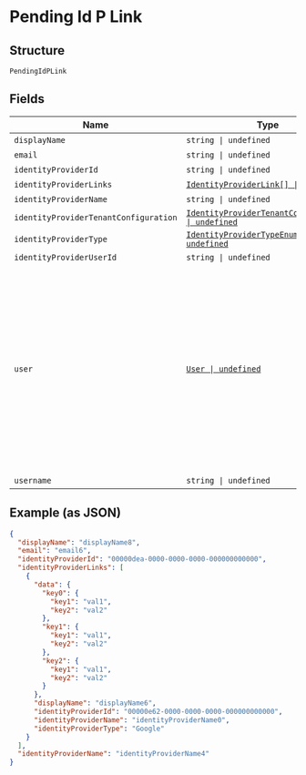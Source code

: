 
# Pending Id P Link

## Structure

`PendingIdPLink`

## Fields

| Name | Type | Tags | Description |
|  --- | --- | --- | --- |
| `displayName` | `string \| undefined` | Optional | - |
| `email` | `string \| undefined` | Optional | - |
| `identityProviderId` | `string \| undefined` | Optional | - |
| `identityProviderLinks` | [`IdentityProviderLink[] \| undefined`](../../doc/models/identity-provider-link.md) | Optional | - |
| `identityProviderName` | `string \| undefined` | Optional | - |
| `identityProviderTenantConfiguration` | [`IdentityProviderTenantConfiguration \| undefined`](../../doc/models/identity-provider-tenant-configuration.md) | Optional | - |
| `identityProviderType` | [`IdentityProviderTypeEnum \| undefined`](../../doc/models/identity-provider-type-enum.md) | Optional | - |
| `identityProviderUserId` | `string \| undefined` | Optional | - |
| `user` | [`User \| undefined`](../../doc/models/user.md) | Optional | The global view of a User. This object contains all global information about the user including birthdate, registration information  preferred languages, global attributes, etc. |
| `username` | `string \| undefined` | Optional | - |

## Example (as JSON)

```json
{
  "displayName": "displayName8",
  "email": "email6",
  "identityProviderId": "00000dea-0000-0000-0000-000000000000",
  "identityProviderLinks": [
    {
      "data": {
        "key0": {
          "key1": "val1",
          "key2": "val2"
        },
        "key1": {
          "key1": "val1",
          "key2": "val2"
        },
        "key2": {
          "key1": "val1",
          "key2": "val2"
        }
      },
      "displayName": "displayName6",
      "identityProviderId": "00000e62-0000-0000-0000-000000000000",
      "identityProviderName": "identityProviderName0",
      "identityProviderType": "Google"
    }
  ],
  "identityProviderName": "identityProviderName4"
}
```

